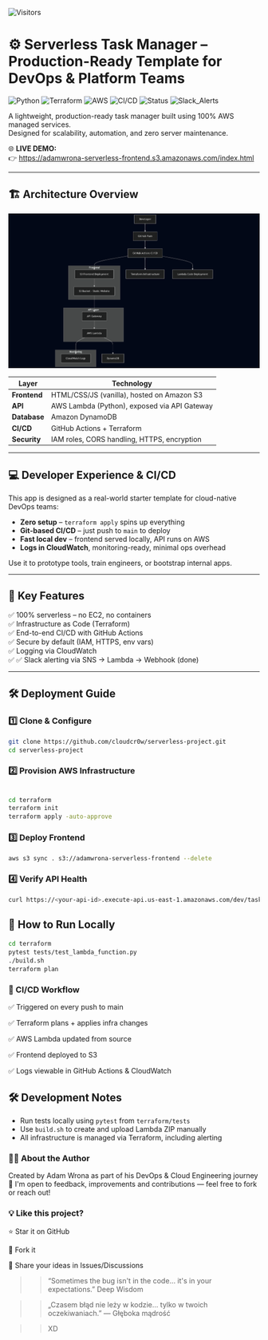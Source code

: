 ![Visitors](https://visitor-badge.laobi.icu/badge?page_id=cloudcr0w.sentiment-analyzer-devops)

# ⚙️ Serverless Task Manager – Production-Ready Template for DevOps & Platform Teams

![Python](https://img.shields.io/badge/Python-3.10-blue?logo=python)
![Terraform](https://img.shields.io/badge/Terraform-1.5%2B-623CE4?logo=terraform)
![AWS](https://img.shields.io/badge/AWS-Lambda-orange?logo=amazon-aws)
![CI/CD](https://img.shields.io/badge/GitHub_Actions-Automated-blue?logo=github-actions)
![Status](https://img.shields.io/badge/Build-passing-brightgreen?logo=checkmarx)
![Slack_Alerts](https://img.shields.io/badge/Slack-Alerting-4A154B?logo=slack)


A lightweight, production-ready task manager built using 100% AWS managed services.  
Designed for scalability, automation, and zero server maintenance.

🌐 **LIVE DEMO:**  
👉 https://adamwrona-serverless-frontend.s3.amazonaws.com/index.html

---

## 🏗 Architecture Overview

![Serverless Architecture](./diagram.png)

| Layer        | Technology                                   |
|--------------|----------------------------------------------|
| **Frontend** | HTML/CSS/JS (vanilla), hosted on Amazon S3   |
| **API**      | AWS Lambda (Python), exposed via API Gateway |
| **Database** | Amazon DynamoDB                              |
| **CI/CD**    | GitHub Actions + Terraform                   |
| **Security** | IAM roles, CORS handling, HTTPS, encryption  |

---

## 💻 Developer Experience & CI/CD

This app is designed as a real-world starter template for cloud-native DevOps teams:

- **Zero setup** – `terraform apply` spins up everything  
- **Git-based CI/CD** – just push to `main` to deploy  
- **Fast local dev** – frontend served locally, API runs on AWS  
- **Logs in CloudWatch**, monitoring-ready, minimal ops overhead  

Use it to prototype tools, train engineers, or bootstrap internal apps.

---

## 🔑 Key Features

✅ 100% serverless – no EC2, no containers  
✅ Infrastructure as Code (Terraform)  
✅ End-to-end CI/CD with GitHub Actions  
✅ Secure by default (IAM, HTTPS, env vars)  
✅ Logging via CloudWatch  
✅ ✅ Slack alerting via SNS → Lambda → Webhook (done)

---

## 🛠 Deployment Guide

### 1️⃣ Clone & Configure

```bash
git clone https://github.com/cloudcr0w/serverless-project.git
cd serverless-project
```

### 2️⃣ Provision AWS Infrastructure

```bash

cd terraform
terraform init
terraform apply -auto-approve
```

### 3️⃣ Deploy Frontend

```bash
aws s3 sync . s3://adamwrona-serverless-frontend --delete
```

### 4️⃣ Verify API Health

```bash
curl https://<your-api-id>.execute-api.us-east-1.amazonaws.com/dev/tasks
```

## 🚀 How to Run Locally

```bash
cd terraform
pytest tests/test_lambda_function.py
./build.sh
terraform plan
```

### 🔁 CI/CD Workflow

✅ Triggered on every push to main

✅ Terraform plans + applies infra changes

✅ AWS Lambda updated from source

✅ Frontend deployed to S3

✅ Logs viewable in GitHub Actions & CloudWatch

## 🛠️ Development Notes

- Run tests locally using `pytest` from `terraform/tests`
- Use `build.sh` to create and upload Lambda ZIP manually
- All infrastructure is managed via Terraform, including alerting


### 👨‍💻 About the Author
Created by Adam Wrona as part of his DevOps & Cloud Engineering journey 🚀
I'm open to feedback, improvements and contributions — feel free to fork or reach out!

### 💡 Like this project?

⭐ Star it on GitHub

🍴 Fork it

🧠 Share your ideas in Issues/Discussions



>> “Sometimes the bug isn't in the code... it's in your expectations.”
>> Deep Wisdom

>> „Czasem błąd nie leży w kodzie… tylko w twoich oczekiwaniach.”
>> — Głęboka mądrość

>> XD
